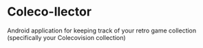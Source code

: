 # Coleco-llector
Android application for keeping track of your retro game collection (specifically your Colecovision collection)
